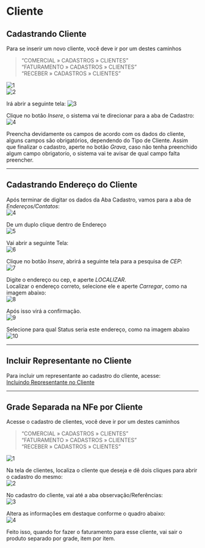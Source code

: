 # Cliente
## Cadastrando Cliente

Para se inserir um novo cliente, você deve ir por um destes caminhos 
> “COMERCIAL » CADASTROS » CLIENTES”  
> “FATURAMENTO » CADASTROS » CLIENTES”  
> “RECEBER » CADASTROS » CLIENTES”  


![1](/img/cadastro-cliente/1.png)  
![2](/img/cadastro-cliente/2.png)  

Irá abrir a seguinte tela:
![3](/img/cadastro-cliente/3.png)  

Clique no botão *Insere*, o sistema vai te direcionar para a aba de Cadastro:
![4](/img/cadastro-cliente/4.png)  

Preencha devidamente os campos de acordo com os dados do cliente, alguns campos são obrigatórios, dependendo do Tipo de Cliente. Assim que finalizar o cadastro, aperte no botão *Grava*, caso não tenha preenchido algum campo obrigatorio, o sistema vai te avisar de qual campo falta preencher.

---

## Cadastrando Endereço do Cliente

Após terminar de digitar os dados da Aba Cadastro, vamos para a aba de *Endereços/Contatos*:  
![4](/img/cadastro-cliente/5.png)  

De um duplo clique dentro de Endereço  
![5](/img/cadastro-cliente/6.png)  

Vai abrir a seguinte Tela:  
![6](/img/cadastro-cliente/7.png)  

Clique no botão *Insere*, abrirá a seguinte tela para a pesquisa de *CEP*:  
![7](/img/cadastro-cliente/8.png)  

Digite o endereço ou cep, e aperte *LOCALIZAR*.  
Localizar o endereço correto, selecione ele e aperte *Carregar*, como na imagem abaixo:  
![8](/img/cadastro-cliente/9.png)  

Após isso virá a confirmação.  
![9](/img/cadastro-cliente/10.png) 

Selecione para qual Status seria este endereço, como na imagem abaixo  
![10](/img/cadastro-cliente/11.png)  

---
## Incluir Representante no Cliente  
Para incluir um representante ao cadastro do cliente, acesse:  
[Incluindo Representante no Cliente](cadastro-representante/#incluir-representante-no-cliente)  

---

## Grade Separada na NFe por Cliente

Acesse o cadastro de clientes, você deve ir por um destes caminhos 
> “COMERCIAL » CADASTROS » CLIENTES”  
> “FATURAMENTO » CADASTROS » CLIENTES”  
> “RECEBER » CADASTROS » CLIENTES”  

![1](/img/cadastro-cliente/confgrade/1.png)  

Na tela de clientes, localiza o cliente que deseja e dê dois cliques para abrir o cadastro do mesmo:  
![2](/img/cadastro-cliente/confgrade/2.png)  

No cadastro do cliente, vai até a aba observação/Referências:  
![3](/img/cadastro-cliente/confgrade/3.png)  

Altera as informações em destaque conforme o quadro abaixo:  
![4](/img/cadastro-cliente/confgrade/4.png)  

Feito isso, quando for fazer o faturamento para esse cliente, vai sair o produto separado por grade, item por item.
